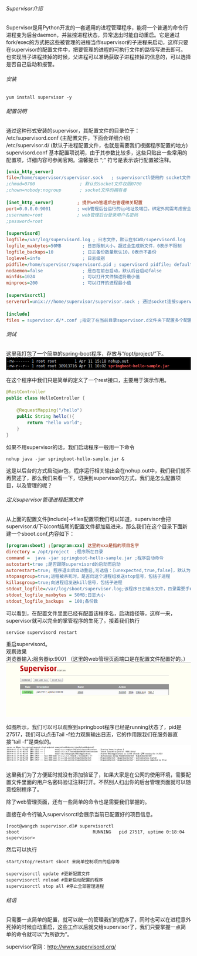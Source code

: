 ###### Supervisor介绍  
Supervisor是用Python开发的一套通用的进程管理程序，能将一个普通的命令行进程变为后台daemon，并监控进程状态，异常退出时能自动重启。它是通过fork/exec的方式把这些被管理的进程当作supervisor的子进程来启动，这样只要在supervisor的配置文件中，把要管理的进程的可执行文件的路径写进去即可。也实现当子进程挂掉的时候，父进程可以准确获取子进程挂掉的信息的，可以选择是否自己启动和报警。  

######  安装  
```console
yum install supervisor -y
```

###### 配置说明  
通过这种形式安装的supervisor，其配置文件的目录位于：  
/etc/supervisord.conf (主配置文件，下面会详细介绍)  
/etc/supervisor.d/ (默认子进程配置文件，也就是需要我们根据程序配置的地方)  
supervisord.conf 基本配置项说明，由于其参数比较多，这些只贴出一些常用的配置项，详细内容可参阅官网。温馨提示 “;” 符号是表示该行配置被注释。  

```ini
[unix_http_server]
file=/home/supervisor/supervisor.sock   ; supervisorctl使用的 socket文件的路径
;chmod=0700                 ; 默认的socket文件权限0700
;chown=nobody:nogroup       ; socket文件的拥有者

[inet_http_server]         ; 提供web管理后台管理相关配置
port=0.0.0.0:9001          ; web管理后台运行的ip地址及端口，绑定外网需考虑安全性 
;username=root             ; web管理后台登录用户名密码
;password=root

[supervisord]
logfile=/var/log/supervisord.log ; 日志文件，默认在$CWD/supervisord.log
logfile_maxbytes=50MB        ; 日志限制大小，超过会生成新文件，0表示不限制
logfile_backups=10           ; 日志备份数量默认10，0表示不备份
loglevel=info                ; 日志级别
pidfile=/home/supervisor/supervisord.pid ; supervisord pidfile; default supervisord.pid              ; pid文件
nodaemon=false               ; 是否在前台启动，默认后台启动false
minfds=1024                  ; 可以打开文件描述符最小值
minprocs=200                 ; 可以打开的进程最小值

[supervisorctl]
serverurl=unix:///home/supervisor/supervisor.sock ; 通过socket连接supervisord,路径与unix_http_server->file配置的一致

[include]
files = supervisor.d/*.conf ;指定了在当前目录supervisor.d文件夹下配置多个配置文件

```

###### 测试  
这里我打包了一个简单的spring-boot程序，存放与“/opt/project/”下。  
![16a0b4473b2c1d04?w=573&h=40&f=png&s=5166](_v_images/20190413153511321_18041.png)  

在这个程序中我们只是简单的定义了一个rest接口，主要用于演示作用。  
```java
@RestController
public class HelloController {

    @RequestMapping("/hello")
    public String hello(){
        return "hello world";
    }
}
```

如果不用supervisor的话，我们启动程序一般用一下命令  
```console
nohup java -jar springboot-hello-sample.jar &
```

这是以后台的方式启动jar包，程序运行相关输出会在nohup.out中，我们我们就不再赘述了，那么我们来看一下，切换到supervisor的方式，我们是怎么配置项目，以及管理的呢？  

###### 定义supervisor管理进程配置文件  
从上面的配置文件[include]->files配置项我们可以知道，supervisor会把supervisor.d/下以conf结尾的配置文件都加载进来，那么我们在这个目录下面新建一个sboot.conf,内容如下：  

```ini
[program:sboot] ;[program:xxx] 这里的xxx是指的项目名字
directory = /opt/project  ;程序所在目录
command =  java -jar springboot-hello-sample.jar ;程序启动命令
autostart=true ;是否跟随supervisord的启动而启动
autorestart=true; 程序退出后自动重启,可选值：[unexpected,true,false]，默认为unexpected，表示进程意外杀死后才重启
stopasgroup=true;进程被杀死时，是否向这个进程组发送stop信号，包括子进程
killasgroup=true;向进程组发送kill信号，包括子进程
stdout_logfile=/var/log/sboot/supervisor.log;该程序日志输出文件，目录需要手动创建
stdout_logfile_maxbytes = 50MB;日志大小
stdout_logfile_backups  = 100;备份数
```

可以看到，在配置文件里面已经有配置该程序名，启动路径等，这样一来，supervisor就可以完全的掌管程序的生死了。接着我们执行  
```console
service supervisord restart
```
重启supervisord。  
观察效果  
浏览器输入:服务器ip:9001 （这里的web管理页面端口是在配置文件配置好的。）  
![16a0bc67e116a660?w=971&h=287&f=png&s=25254](_v_images/20190413153654696_31366.png)  

如图所示，我们可以可以观察到springboot程序已经是running状态了，pid是27517，我们可以点击Tail -f拉力观察输出日志，它的作用跟我们在服务器直接“tail -f”是类似的。  
![16a0bd046846e991?w=1293&h=138&f=png&s=19805](_v_images/20190413153709148_8737.png)  

这里我们为了方便延时就没有添加验证了，如果大家是在公网的使用环境，需要配置文件里面的用户名密码验证注释打开。不然别人扫出你的后台管理页面就可以随意控制程序了。  

除了web管理页面，还有一些简单的命令也是需要我们掌握的。  

直接在命令行输入supervisorctl会展示当前已配置好的项目信息。  

```console
[root@wangzh supervisor.d]# supervisorctl 
sboot                            RUNNING   pid 27517, uptime 0:18:04
supervisor> 
```

然后可以执行  
```console
start/stop/restart sboot 来简单控制项目的启停等

supervisorctl update #更新配置文件
supervisorctl reload #重新启动配置的程序
supervisorctl stop all #停止全部管理进程
```
###### 结语  
只需要一点简单的配置，就可以统一的管理我们的程序了，同时也可以在进程意外死掉的时候自动重启，这些工作以后就交给supervisor了，我们只要掌握一点简单的命令就可以“为所欲为”。  

supervisor官网：http://www.supervisord.org/  
